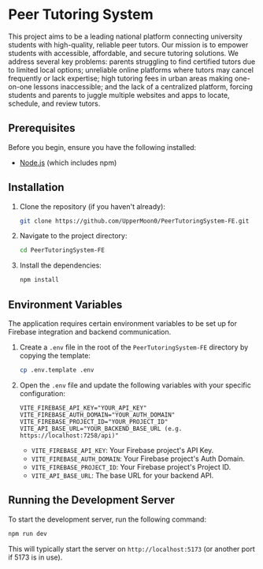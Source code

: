 # Peer Tutoring System

This project aims to be a leading national platform connecting university students with high-quality, reliable peer tutors. Our mission is to empower students with accessible, affordable, and secure tutoring solutions. We address several key problems: parents struggling to find certified tutors due to limited local options; unreliable online platforms where tutors may cancel frequently or lack expertise; high tutoring fees in urban areas making one-on-one lessons inaccessible; and the lack of a centralized platform, forcing students and parents to juggle multiple websites and apps to locate, schedule, and review tutors.

## Prerequisites

Before you begin, ensure you have the following installed:

* [Node.js](https://nodejs.org/) (which includes npm)

## Installation

1. Clone the repository (if you haven't already):

    ```bash
    git clone https://github.com/UpperMoon0/PeerTutoringSystem-FE.git
    ```

2. Navigate to the project directory:

    ```bash
    cd PeerTutoringSystem-FE
    ```

3. Install the dependencies:

    ```bash
    npm install
    ```

## Environment Variables

The application requires certain environment variables to be set up for Firebase integration and backend communication.

1. Create a `.env` file in the root of the `PeerTutoringSystem-FE` directory by copying the template:

    ```bash
    cp .env.template .env
    ```
  
2. Open the `.env` file and update the following variables with your specific configuration:

    ```env
    VITE_FIREBASE_API_KEY="YOUR_API_KEY"
    VITE_FIREBASE_AUTH_DOMAIN="YOUR_AUTH_DOMAIN"
    VITE_FIREBASE_PROJECT_ID="YOUR_PROJECT_ID"
    VITE_API_BASE_URL="YOUR_BACKEND_BASE_URL (e.g. https://localhost:7258/api)"
    ```

    * `VITE_FIREBASE_API_KEY`: Your Firebase project's API Key.
    * `VITE_FIREBASE_AUTH_DOMAIN`: Your Firebase project's Auth Domain.
    * `VITE_FIREBASE_PROJECT_ID`: Your Firebase project's Project ID.
    * `VITE_API_BASE_URL`: The base URL for your backend API.

## Running the Development Server

To start the development server, run the following command:

```bash
npm run dev
```

This will typically start the server on `http://localhost:5173` (or another port if 5173 is in use).
